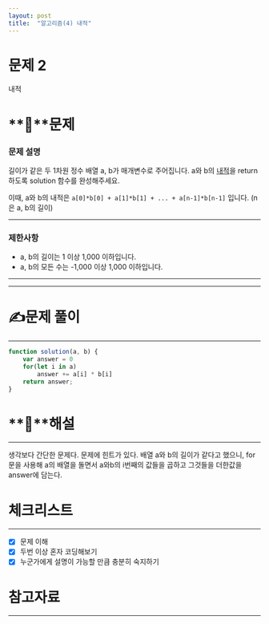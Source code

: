 ```yaml
---
layout: post
title:  "알고리즘(4) 내적"
---
```



# 문제 2

내적

# **📖**문제

### **문제 설명**

길이가 같은 두 1차원 정수 배열 a, b가 매개변수로 주어집니다. a와 b의 [내적](https://en.wikipedia.org/wiki/Dot_product)을 return 하도록 solution 함수를 완성해주세요.

이때, a와 b의 내적은 `a[0]*b[0] + a[1]*b[1] + ... + a[n-1]*b[n-1]` 입니다. (n은 a, b의 길이)

---

### 제한사항

- a, b의 길이는 1 이상 1,000 이하입니다.
- a, b의 모든 수는 -1,000 이상 1,000 이하입니다.

---

---

# **✍️**문제 풀이

---

```jsx
function solution(a, b) {
    var answer = 0
    for(let i in a)
        answer += a[i] * b[i]
    return answer;
}
```

# **🔑**해설

---

생각보다 간단한 문제다. 문제에 힌트가 있다. 배열 a와 b의 길이가 같다고 했으니, for문을 사용해 a의 배열을 돌면서 a와b의 i번째의 값들을 곱하고 그것들을 더한값을 answer에 담는다.

# 체크리스트

---

- [x]  문제 이해
- [x]  두번 이상 혼자 코딩해보기
- [x]  누군가에게 설명이 가능할 만큼 충분히 숙지하기

# 참고자료

---
